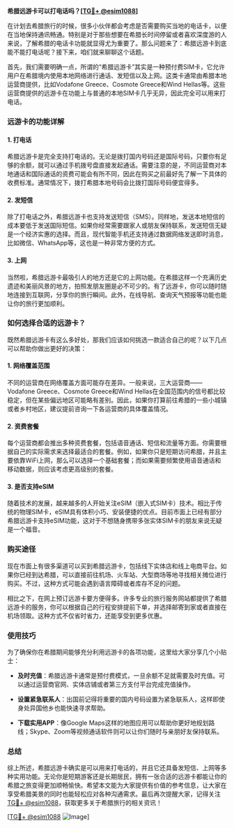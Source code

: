 **希腊远游卡可以打电话吗？[[TG💪+ @esim1088](https://t.me/s/esim1088)]**

在计划去希腊旅行的时候，很多小伙伴都会考虑是否需要购买当地的电话卡，以便在当地保持通讯畅通。特别是对于那些想要在希腊长时间停留或者喜欢深度游的人来说，了解希腊的电话卡功能就显得尤为重要了。那么问题来了：希腊远游卡到底能不能打电话呢？接下来，咱们就来聊聊这个话题。

首先，我们需要明确一点，所谓的“希腊远游卡”其实是一种预付费SIM卡，它允许用户在希腊境内使用本地网络进行通话、发短信以及上网。这类卡通常由希腊本地运营商提供，比如Vodafone Greece、Cosmote Greece和Wind Hellas等。这些运营商提供的远游卡在功能上与普通的本地SIM卡几乎无异，因此完全可以用来打电话。

### **远游卡的功能详解**

#### **1. 打电话**
希腊远游卡是完全支持打电话的。无论是拨打国内号码还是国际号码，只要你有足够的余额，就可以通过手机拨号盘直接发起通话。需要注意的是，不同运营商对本地通话和国际通话的资费可能会有所不同，因此在购买之前最好先了解一下具体的收费标准。通常情况下，拨打希腊本地号码会比拨打国际号码便宜得多。

#### **2. 发短信**
除了打电话之外，希腊远游卡也支持发送短信（SMS）。同样地，发送本地短信的成本要低于发送国际短信。如果你经常需要跟家人或朋友保持联系，发送短信无疑是一个经济实惠的选择。而且，现代智能手机还支持通过数据网络发送即时消息，比如微信、WhatsApp等，这也是一种非常方便的方式。

#### **3. 上网**
当然啦，希腊远游卡最吸引人的地方还是它的上网功能。在希腊这样一个充满历史遗迹和美丽风景的地方，拍照发朋友圈是必不可少的。有了远游卡，你可以随时随地连接到互联网，分享你的旅行瞬间。此外，在线导航、查询天气预报等功能也能让你的旅行更加顺利。

### **如何选择合适的远游卡？**

既然希腊远游卡有这么多好处，那我们应该如何挑选一款适合自己的呢？以下几点可以帮助你做出更好的决策：

#### **1. 网络覆盖范围**
不同的运营商在网络覆盖方面可能存在差异。一般来说，三大运营商——Vodafone Greece、Cosmote Greece和Wind Hellas在全国范围内的信号都比较稳定，但在某些偏远地区可能略有差别。因此，如果你打算前往希腊的一些小城镇或者乡村地区，建议提前咨询一下各运营商的具体覆盖情况。

#### **2. 资费套餐**
每个运营商都会推出多种资费套餐，包括语音通话、短信和流量等方面。你需要根据自己的实际需求来选择最适合的套餐。例如，如果你只是短期访问希腊，并且主要依靠WiFi上网，那么可以选择一个基础套餐；而如果需要频繁使用语音通话和移动数据，则应该考虑更高级别的套餐。

#### **3. 是否支持eSIM**
随着技术的发展，越来越多的人开始关注eSIM（嵌入式SIM卡）技术。相比于传统的物理SIM卡，eSIM具有体积小巧、安装便捷的优点。目前市面上已经有部分希腊远游卡支持eSIM功能，这对于不想随身携带多张实体SIM卡的朋友来说无疑是一个福音。

### **购买途径**

现在市面上有很多渠道可以买到希腊远游卡，包括线下实体店和线上电商平台。如果你已经到达希腊，可以直接前往机场、火车站、大型商场等地寻找相关摊位进行购买。不过，这种方式可能会遇到语言障碍或者库存不足的问题。

相比之下，在网上预订远游卡要方便得多。许多专业的旅行服务网站都提供了希腊远游卡的服务，你可以根据自己的行程安排提前下单，并选择邮寄到家或者直接在机场领取。这种方式不仅省时省力，还能享受到更多优惠。

### **使用技巧**

为了确保你在希腊期间能够充分利用远游卡的各项功能，这里给大家分享几个小贴士：

- **及时充值**：希腊远游卡通常是预付费模式，一旦余额不足就需要及时充值。可以通过运营商官网、实体店铺或者第三方支付平台完成充值操作。
  
- **设置紧急联系人**：出国前记得将重要的国内号码设置为紧急联系人，这样即使身处异国他乡也能快速寻求帮助。

- **下载实用APP**：像Google Maps这样的地图应用可以帮助你更好地规划路线；Skype、Zoom等视频通话软件则可以让你们随时与亲朋好友保持联系。

### **总结**

综上所述，希腊远游卡确实是可以用来打电话的，并且它还具备发短信、上网等多种实用功能。无论你是短期游客还是长期居民，拥有一张合适的远游卡都能让你的希腊之旅变得更加顺畅愉快。希望本文能为大家提供有价值的参考信息，让大家在享受希腊美景的同时也能轻松应对各种沟通需求。最后再次提醒大家，记得关注[TG💪+ @esim1088](https://t.me/s/esim1088)，获取更多关于希腊旅行的相关资讯！

[[TG💪+ @esim1088](https://t.me/s/esim1088) ![Image](https://i.postimg.cc/4NQfJmqS/Snipaste-2025-05-13-00-14-12.png)]